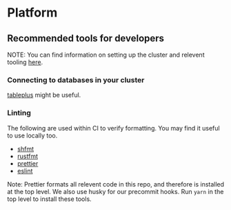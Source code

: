 # Platform

## Recommended tools for developers

NOTE: You can find information on setting up the cluster and relevent tooling [here](https://github.com/FutureNHS/futurenhs-platform/blob/master/infrastructure/README.md).

### Connecting to databases in your cluster

[tableplus](https://www.tableplus.io/download) might be useful.

### Linting

The following are used within CI to verify formatting. You may find it useful to use locally too.

- [shfmt](https://github.com/mvdan/sh)
- [rustfmt](https://github.com/rust-lang/rustfmt)
- [prettier](https://prettier.io)
- [eslint](https://eslint.org/)

Note: Prettier formats all relevent code in this repo, and therefore is installed at the top level.
We also use husky for our precommit hooks. Run `yarn` in the top level to install these tools.
